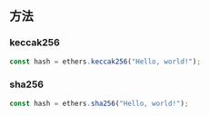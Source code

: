 ## 方法
### keccak256
```js
const hash = ethers.keccak256("Hello, world!"); 
```
### sha256
```js
const hash = ethers.sha256("Hello, world!");
```